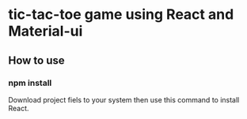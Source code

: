 # tic-tac-toe game using React and Material-ui

## How to use

### npm install
Download project fiels to your system then use this command to install React.
